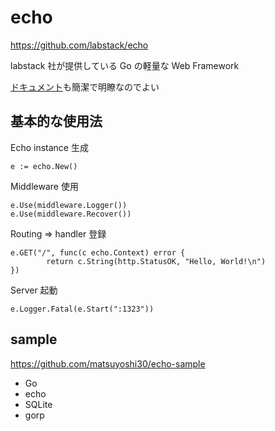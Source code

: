 # echo

https://github.com/labstack/echo

labstack 社が提供している Go の軽量な Web Framework

[ドキュメント](https://echo.labstack.com/)も簡潔で明瞭なのでよい

## 基本的な使用法

Echo instance 生成

```
e := echo.New()
```

Middleware 使用

```
e.Use(middleware.Logger())
e.Use(middleware.Recover())
```

Routing => handler 登録

```
e.GET("/", func(c echo.Context) error {
		return c.String(http.StatusOK, "Hello, World!\n")
})
```

Server 起動

```
e.Logger.Fatal(e.Start(":1323"))
```

## sample

https://github.com/matsuyoshi30/echo-sample

- Go
- echo
- SQLite
- gorp
